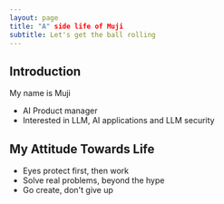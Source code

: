 ```yaml
---
layout: page
title: "A" side life of Muji
subtitle: Let's get the ball rolling
---
```



## Introduction

My name is Muji

- AI Product manager
- Interested in LLM, AI applications and LLM security

## My Attitude Towards Life

- Eyes protect first, then work
- Solve real problems, beyond the hype
- Go create, don't give up
